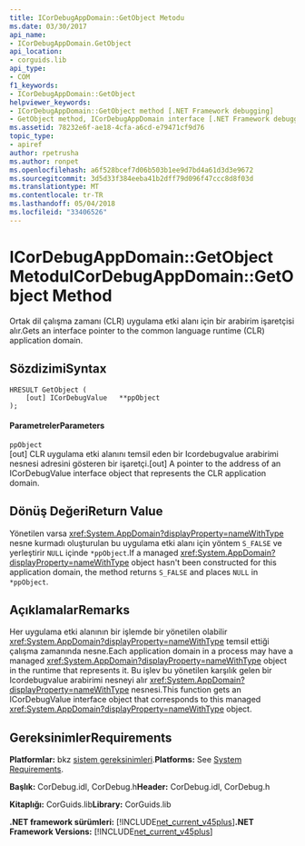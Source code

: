 ```yaml
---
title: ICorDebugAppDomain::GetObject Metodu
ms.date: 03/30/2017
api_name:
- ICorDebugAppDomain.GetObject
api_location:
- corguids.lib
api_type:
- COM
f1_keywords:
- ICorDebugAppDomain::GetObject
helpviewer_keywords:
- ICorDebugAppDomain::GetObject method [.NET Framework debugging]
- GetObject method, ICorDebugAppDomain interface [.NET Framework debugging]
ms.assetid: 78232e6f-ae18-4cfa-a6cd-e79471cf9d76
topic_type:
- apiref
author: rpetrusha
ms.author: ronpet
ms.openlocfilehash: a6f528bcef7d06b503b1ee9d7bd4a61d3d3e9672
ms.sourcegitcommit: 3d5d33f384eeba41b2dff79d096f47ccc8d8f03d
ms.translationtype: MT
ms.contentlocale: tr-TR
ms.lasthandoff: 05/04/2018
ms.locfileid: "33406526"
---
```

# <a name="icordebugappdomaingetobject-method"></a><span data-ttu-id="f7cef-102">ICorDebugAppDomain::GetObject Metodu</span><span class="sxs-lookup"><span data-stu-id="f7cef-102">ICorDebugAppDomain::GetObject Method</span></span>
<span data-ttu-id="f7cef-103">Ortak dil çalışma zamanı (CLR) uygulama etki alanı için bir arabirim işaretçisi alır.</span><span class="sxs-lookup"><span data-stu-id="f7cef-103">Gets an interface pointer to the common language runtime (CLR) application domain.</span></span>  
  
## <a name="syntax"></a><span data-ttu-id="f7cef-104">Sözdizimi</span><span class="sxs-lookup"><span data-stu-id="f7cef-104">Syntax</span></span>  
  
```  
HRESULT GetObject (  
    [out] ICorDebugValue   **ppObject  
);  
```  
  
#### <a name="parameters"></a><span data-ttu-id="f7cef-105">Parametreler</span><span class="sxs-lookup"><span data-stu-id="f7cef-105">Parameters</span></span>  
 `ppObject`  
 <span data-ttu-id="f7cef-106">[out] CLR uygulama etki alanını temsil eden bir Icordebugvalue arabirimi nesnesi adresini gösteren bir işaretçi.</span><span class="sxs-lookup"><span data-stu-id="f7cef-106">[out] A pointer to the address of an ICorDebugValue interface object that represents the CLR application domain.</span></span>  
  
## <a name="return-value"></a><span data-ttu-id="f7cef-107">Dönüş Değeri</span><span class="sxs-lookup"><span data-stu-id="f7cef-107">Return Value</span></span>  
 <span data-ttu-id="f7cef-108">Yönetilen varsa <xref:System.AppDomain?displayProperty=nameWithType> nesne kurmadı oluşturulan bu uygulama etki alanı için yöntem `S_FALSE` ve yerleştirir `NULL` içinde `*ppObject`.</span><span class="sxs-lookup"><span data-stu-id="f7cef-108">If a managed <xref:System.AppDomain?displayProperty=nameWithType> object hasn't been constructed for this application domain, the method returns `S_FALSE` and places `NULL` in `*ppObject`.</span></span>  
  
## <a name="remarks"></a><span data-ttu-id="f7cef-109">Açıklamalar</span><span class="sxs-lookup"><span data-stu-id="f7cef-109">Remarks</span></span>  
 <span data-ttu-id="f7cef-110">Her uygulama etki alanının bir işlemde bir yönetilen olabilir <xref:System.AppDomain?displayProperty=nameWithType> temsil ettiği çalışma zamanında nesne.</span><span class="sxs-lookup"><span data-stu-id="f7cef-110">Each application domain in a process may have a managed <xref:System.AppDomain?displayProperty=nameWithType> object in the runtime that represents it.</span></span> <span data-ttu-id="f7cef-111">Bu işlev bu yönetilen karşılık gelen bir Icordebugvalue arabirimi nesneyi alır <xref:System.AppDomain?displayProperty=nameWithType> nesnesi.</span><span class="sxs-lookup"><span data-stu-id="f7cef-111">This function gets an ICorDebugValue interface object that corresponds to this managed <xref:System.AppDomain?displayProperty=nameWithType> object.</span></span>  
  
## <a name="requirements"></a><span data-ttu-id="f7cef-112">Gereksinimler</span><span class="sxs-lookup"><span data-stu-id="f7cef-112">Requirements</span></span>  
 <span data-ttu-id="f7cef-113">**Platformlar:** bkz [sistem gereksinimleri](../../../../docs/framework/get-started/system-requirements.md).</span><span class="sxs-lookup"><span data-stu-id="f7cef-113">**Platforms:** See [System Requirements](../../../../docs/framework/get-started/system-requirements.md).</span></span>  
  
 <span data-ttu-id="f7cef-114">**Başlık:** CorDebug.idl, CorDebug.h</span><span class="sxs-lookup"><span data-stu-id="f7cef-114">**Header:** CorDebug.idl, CorDebug.h</span></span>  
  
 <span data-ttu-id="f7cef-115">**Kitaplığı:** CorGuids.lib</span><span class="sxs-lookup"><span data-stu-id="f7cef-115">**Library:** CorGuids.lib</span></span>  
  
 <span data-ttu-id="f7cef-116">**.NET framework sürümleri:** [!INCLUDE[net_current_v45plus](../../../../includes/net-current-v45plus-md.md)]</span><span class="sxs-lookup"><span data-stu-id="f7cef-116">**.NET Framework Versions:** [!INCLUDE[net_current_v45plus](../../../../includes/net-current-v45plus-md.md)]</span></span>
